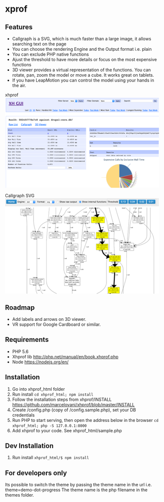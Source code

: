 # xprof

## Features
- Callgraph is a SVG, which is much faster than a large image, it allows searching text on the page
- You can choose the rendering Engine and the Output format i.e. plain
- You can exclude PHP native functions
- Ajust the threshold to have more details or focus on the most expensive functions
- 3D viewer provides a virtual representation of the functions. You can rotate, pan, zoom the model or move a cube. It works great on tablets.
- If you have LeapMotion you can control the model using your hands in the air.

xhprof
![](https://raw.githubusercontent.com/marcelovani/xhprof/master/xhprof_html/img/xhprof.png)

Callgraph SVG
![](https://raw.githubusercontent.com/marcelovani/xhprof/master/xhprof_html/img/callgraph.png)

## Roadmap
- Add labels and arrows on 3D viewer.
- VR support for Google Cardboard or similar.

## Requirements

- PHP 5.6
- Xhprof lib http://php.net/manual/en/book.xhprof.php
- Node https://nodejs.org/en/

## Installation

1. Go into xhprof_html folder
2. Run install
```cd xhprof_html; npm install```
3. Follow the installation steps from xhprof/INSTALL https://github.com/marcelovani/xhprof/blob/master/INSTALL
4. Create /config.php (copy of /config.sample.php), set your DB credentials
5. Run PHP to start serving, then open the address below in the browser
```cd xhprof_html; php -S 127.0.0.1:8000```
6. Add xhprof to your code. See xhprof_html/sample.php

## Dev Installation

1. Run install
```xhprof_html/$ npm install```

## For developers only

Its possible to switch the theme by passing the theme name in the url i.e. theme=demo-dot-progress
The theme name is the php filename in the themes folder.

